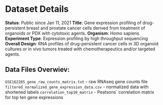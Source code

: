 # Dataset Details
**Status**: Public since Jan 11, 2021
**Title**: Gene expression profiling of drug-persistent breast and prostate cancer cells derived from treatment of organoids or PDX with cytotoxic agents.
**Organism**: Homo sapiens
**Experiment Type**: Expression profiling by high throughput sequencing
**Overall Design**: RNA profiles of drug-persistent cancer cells in 3D organoid cultures or in vivo tumors treated with chemotherapeutics and/or targeted agents.

## Data Files Overwiev:

`GSE162285_gene_raw_counts_matrix.txt` - raw RNAseq gene counts file
`filtered_normalized_gene_expression_data.csv` - normalized data with shortened labels
`correlation_top10_matrix` - Peatsons` correlation matrix for top ten gene expressions
